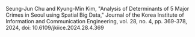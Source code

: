 Seung-Jun Chu and Kyung-Min Kim, "Analysis of Determinants of 5 Major Crimes in Seoul using Spatial Big Data," Journal of the Korea Institute of Information and Communication Engineering, vol. 28, no. 4, pp. 369-378, 2024, doi: 10.6109/jkiice.2024.28.4.369
